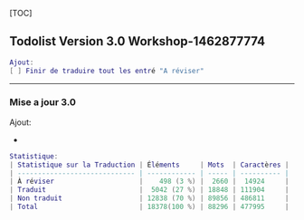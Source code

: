 [TOC]

## Todolist Version 3.0 Workshop-1462877774
```lua
Ajout:
[ ] Finir de traduire tout les entré "A réviser"
```
---
### Mise a jour 3.0
Ajout:

-

```lua
Statistique:
| Statistique sur la Traduction | Éléments     | Mots  | Caractères |
| ----------------------------- | ------------ | ----- | ---------- |
| À réviser                     |    ‪498 (3 %) |  2660 |  14924     |
| Traduit                       | ‪ 5042 (27 %) | 18848 | 111904     |
| Non traduit                   | 12838 (70 %) | 89856 | 486811     |
| Total                         | 18378(100 %) | 88296 | 477995     |

```